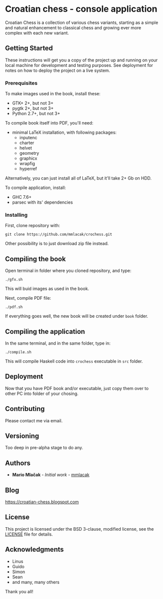 # Croatian chess - console application

Croatian Chess is a collection of various chess variants,
starting as a simple and natural enhancement to classical
chess and growing ever more complex with each new variant.

## Getting Started

These instructions will get you a copy of the project up and
running on your local machine for development and testing
purposes. See deployment for notes on how to deploy the
project on a live system.

### Prerequisites

To make images used in the book, install these:
- GTK+ 2+, but not 3+
- pygtk 2+, but not 3+
- Python 2.7+, but not 3+

To compile book itself into PDF, you'll need:
- minimal LaTeX installation, with following packages:
  - inputenc
  - charter
  - helvet
  - geometry
  - graphicx
  - wrapfig
  - hyperref

Alternatively, you can just install all of LaTeX,
but it'll take 2+ Gb on HDD.

To compile application, install:
- GHC 7.6+
- parsec with its' dependencies

### Installing

First, clone repository with:

```
git clone https://github.com/mmlacak/crochess.git
```

Other possibility is to just download zip file instead.

## Compiling the book

Open terminal in folder where you cloned repository, and type:

```
./gfx.sh
```

This will buid images as used in the book.

Next, compile PDF file:

```
./pdf.sh
```

If everything goes well, the new book will be created under `book` folder.

## Compiling the application

In the same terminal, and in the same folder, type in:

```
./compile.sh
```

This will compile Haskell code into `crochess` executable in `src` folder.

## Deployment

Now that you have PDF book and/or executable, just copy them over to
other PC into folder of your chosing.

## Contributing

Please contact me via email.

## Versioning

Too deep in pre-alpha stage to do any.

## Authors

* **Mario Mlačak** - *Initial work* - [mmlacak](https://github.com/mmlacak)

## Blog

https://croatian-chess.blogspot.com

## License

This project is licensed under the BSD 3-clause, modified license,
see the [LICENSE](LICENSE) file for details.

## Acknowledgments

* Linus
* Guido
* Simon
* Sean
* and many, many others

Thank you all!
